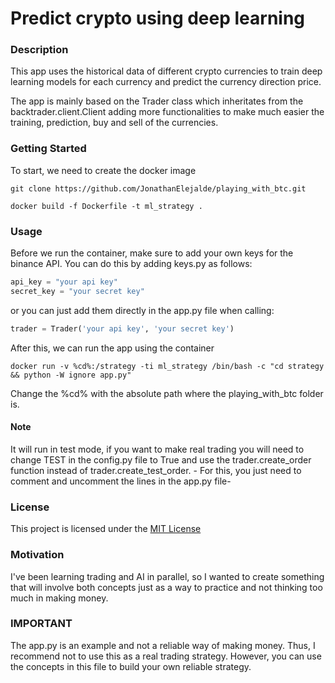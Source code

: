 # Predict crypto using deep learning

### Description

This app uses the historical data of different crypto currencies to train deep learning models for each currency and predict
the currency direction price.

The app is mainly based on the Trader class which inheritates from the backtrader.client.Client adding more functionalities to make much easier the
training, prediction, buy and sell of the currencies.

### Getting Started

To start, we need to create the docker image
```console
git clone https://github.com/JonathanElejalde/playing_with_btc.git

docker build -f Dockerfile -t ml_strategy .
```

### Usage

Before we run the container, make sure to add your own keys for the binance API.
You can do this by adding keys.py as follows:

```python
api_key = "your api key"
secret_key = "your secret key"
```

or you can just add them directly in the app.py file when calling:

```python
trader = Trader('your api key', 'your secret key')
```

After this, we can run the app using the container
```console
docker run -v %cd%:/strategy -ti ml_strategy /bin/bash -c "cd strategy && python -W ignore app.py"
```
Change the %cd% with the absolute path where the playing_with_btc folder is.

#### Note

It will run in test mode, if you want to make real trading you will need to change TEST in the config.py file to True and 
use the trader.create_order function instead of trader.create_test_order. - For this, you just need to comment and uncomment the lines
in the app.py file-

### License

This project is licensed under the [MIT License](https://github.com/this/project/blob/master/LICENSE)

### Motivation

I've been learning trading and AI in parallel, so I wanted to create something that will involve both concepts just as a way to practice and not
thinking too much in making money.

### IMPORTANT

The app.py is an example and not a reliable way of making money. Thus, I recommend not to use this as a real trading strategy. However, 
you can use the concepts in this file to build your own reliable strategy.
